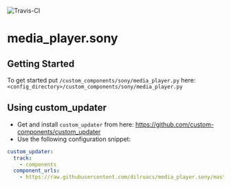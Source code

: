 ![Travis-CI](https://travis-ci.org/dilruacs/media_player.sony.svg?branch=master)

# media_player.sony

## Getting Started

To get started put `/custom_components/sony/media_player.py` here: `<config_directory>/custom_components/sony/media_player.py`

## Using custom_updater

- Get and install `custom_updater` from here: https://github.com/custom-components/custom_updater
- Use the following configuration snippet:

```yaml
custom_updater:
  track:
    - components
  component_urls:
    - https://raw.githubusercontent.com/dilruacs/media_player.sony/master/custom_components.json
```

